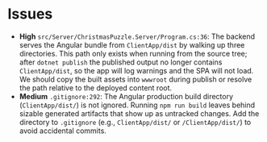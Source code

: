 # Issues

- **High** `src/Server/ChristmasPuzzle.Server/Program.cs:36`: The backend serves the Angular bundle from `ClientApp/dist` by walking up three directories. This path only exists when running from the source tree; after `dotnet publish` the published output no longer contains `ClientApp/dist`, so the app will log warnings and the SPA will not load. We should copy the built assets into `wwwroot` during publish or resolve the path relative to the deployed content root.
- **Medium** `.gitignore:292`: The Angular production build directory (`ClientApp/dist/`) is not ignored. Running `npm run build` leaves behind sizable generated artifacts that show up as untracked changes. Add the directory to `.gitignore` (e.g., `ClientApp/dist/` or `/ClientApp/dist/`) to avoid accidental commits.
